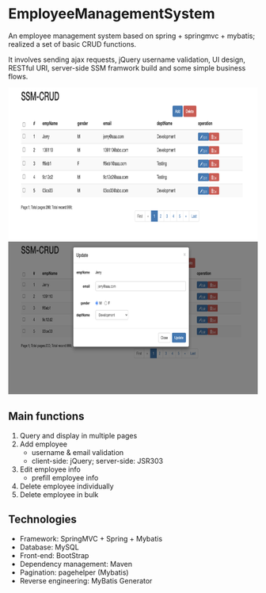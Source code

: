# EmployeeManagementSystem
An employee management system based on spring + springmvc + mybatis; realized a set of basic CRUD functions. 


It involves sending ajax requests, jQuery username validation, UI design, RESTful URI, server-side SSM framwork build and some simple business flows. 

<img src="images/screenshot1.png" width="856" height="308">

<img src="images/screenshot2.png" width="856" height="308">






## Main functions

1. Query and display in multiple pages
2. Add employee
    - username & email validation
    - client-side: jQuery; server-side: JSR303
3. Edit employee info
    - prefill employee info
4. Delete employee individually
5. Delete employee in bulk


## Technologies

- Framework: SpringMVC + Spring + Mybatis
- Database: MySQL
- Front-end: BootStrap
- Dependency management: Maven
- Pagination: pagehelper (Mybatis)
- Reverse engineering: MyBatis Generator



